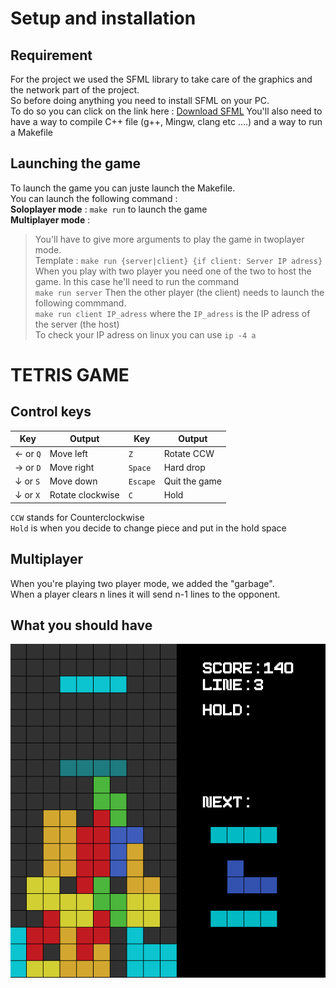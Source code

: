 # Setup and installation

## Requirement 

For the project we used the SFML library to take care of the graphics and the network part of the project. <br>
So before doing anything you need to install SFML on your PC. <br>
To do so you can click on the link here :
[Download SFML](https://www.sfml-dev.org/download/sfml/2.5.1/)
You'll also need to have a way to compile C++ file (g++, Mingw, clang etc ....) and a way to run a Makefile 

## Launching the game

To launch the game you can juste launch the Makefile. <br>
You can launch the following command : <br> 
**Soloplayer mode**  : `make run` to launch the game <br>
**Multiplayer mode** :
>You'll have to give more arguments to play the game in twoplayer mode. <br>
Template : `make run {server|client} {if client: Server IP adress}` <br>
When you play with two player you need one of the two to host the game. In this case he'll need to run the command <br> 
`make run server` 
Then the other player (the client) needs to launch the following commmand. <br>
`make run client IP_adress` where the `IP_adress` is the IP adress of the server (the host) <br>
To check your IP adress on linux you can use `ip -4 a` 

# TETRIS GAME 

## Control keys

|Key|Output|Key|Output |
|-|-|-|-|
|&#8592; or `Q`| Move left |`Z`| Rotate CCW |
|&#8594; or `D`| Move right |`Space` | Hard drop |
|&#8595; or `S`| Move down |`Escape`| Quit the game |
|&#8595; or `X`| Rotate clockwise | `C` | Hold |

`CCW` stands for Counterclockwise <br>
`Hold` is when you decide to change piece and put in the hold space <br>

## Multiplayer 

When you're playing two player mode, we added the "garbage". <br> 
When a player clears n lines it will send n-1 lines to the opponent.

## What you should have 

![Tetris game](tetris.png)






